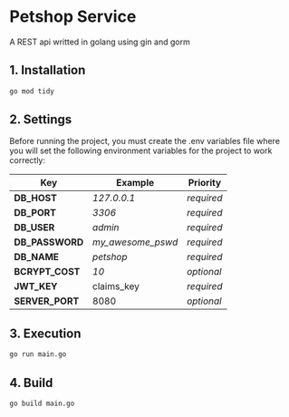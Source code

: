 # Petshop Service

A REST api writted in golang using gin and gorm

## 1. Installation

```bash
go mod tidy
```

## 2. Settings

Before running the project, you must create the .env variables file where you will set the following environment variables for the project to work correctly:

| Key             | Example           | Priority   |
| --------------- | ----------------- | ---------- |
| **DB_HOST**     | _127.0.0.1_       | _required_ |
| **DB_PORT**     | _3306_            | _required_ |
| **DB_USER**     | _admin_           | _required_ |
| **DB_PASSWORD** | _my_awesome_pswd_ | _required_ |
| **DB_NAME**     | _petshop_         | _required_ |
| **BCRYPT_COST** | _10_              | _optional_ |
| **JWT_KEY**     | claims_key        | _required_ |
| **SERVER_PORT** | 8080              | _optional_ |

## 3. Execution

```bash
go run main.go
```

## 4. Build

```bash
go build main.go
```
